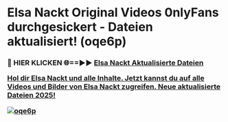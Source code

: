# Elsa Nackt Original Videos 0nlyFans durchgesickert - Dateien aktualisiert! (oqe6p)

<h3>🔴 HIER KLICKEN 🌐==►► <a href="https://tinyurl.com/h6vf6nb8" rel="nofollow">Elsa Nackt Aktualisierte Dateien

Hol dir Elsa Nackt und alle Inhalte. Jetzt kannst du auf alle Videos und Bilder von Elsa Nackt zugreifen. Neue aktualisierte Dateien 2025!

[![oqe6p](https://i.imgur.com/sD4kR3V.gif)](https://tinyurl.com/h6vf6nb8)
